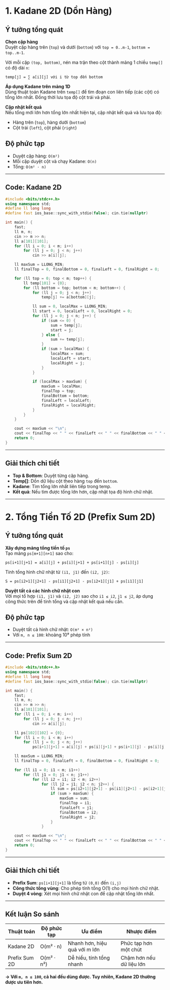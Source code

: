 
# 1. Kadane 2D (Dồn Hàng)

## Ý tưởng tổng quát

**Chọn cặp hàng**  
Duyệt cặp hàng trên (`top`) và dưới (`bottom`) với `top = 0..m-1`, `bottom = top..m-1`.

Với mỗi cặp `(top, bottom)`, nén ma trận theo cột thành mảng 1 chiều `temp[]` có độ dài `n`:

```
temp[j] = ∑ a[i][j] với i từ top đến bottom
```

**Áp dụng Kadane trên mảng 1D**  
Dùng thuật toán Kadane trên `temp[]` để tìm đoạn con liên tiếp (các cột) có tổng lớn nhất. Đồng thời lưu tọa độ cột trái và phải.

**Cập nhật kết quả**  
Nếu tổng mới lớn hơn tổng lớn nhất hiện tại, cập nhật kết quả và lưu tọa độ:

- Hàng trên (`top`), hàng dưới (`bottom`)
- Cột trái (`left`), cột phải (`right`)

## Độ phức tạp

- Duyệt cặp hàng: `O(m²)`
- Mỗi cặp duyệt cột và chạy Kadane: `O(n)`
- Tổng: `O(m² · n)`

---

## Code: Kadane 2D

```cpp
#include <bits/stdc++.h>
using namespace std;
#define ll long long
#define fast ios_base::sync_with_stdio(false); cin.tie(nullptr)

int main() {
    fast;
    ll m, n;
    cin >> m >> n;
    ll a[101][101];
    for (ll i = 0; i < m; i++)
        for (ll j = 0; j < n; j++)
            cin >> a[i][j];

    ll maxSum = LLONG_MIN;
    ll finalTop = 0, finalBottom = 0, finalLeft = 0, finalRight = 0;

    for (ll top = 0; top < m; top++) {
        ll temp[101] = {0};
        for (ll bottom = top; bottom < m; bottom++) {
            for (ll j = 0; j < n; j++)
                temp[j] += a[bottom][j];

            ll sum = 0, localMax = LLONG_MIN;
            ll start = 0, localLeft = 0, localRight = 0;
            for (ll j = 0; j < n; j++) {
                if (sum <= 0) {
                    sum = temp[j];
                    start = j;
                } else {
                    sum += temp[j];
                }
                if (sum > localMax) {
                    localMax = sum;
                    localLeft = start;
                    localRight = j;
                }
            }

            if (localMax > maxSum) {
                maxSum = localMax;
                finalTop = top;
                finalBottom = bottom;
                finalLeft = localLeft;
                finalRight = localRight;
            }
        }
    }

    cout << maxSum << "\n";
    cout << finalTop << " " << finalLeft << " " << finalBottom << " " << finalRight << "\n";
    return 0;
}
```

---

## Giải thích chi tiết

- **Top & Bottom**: Duyệt từng cặp hàng.
- **Temp[]**: Dồn dữ liệu cột theo hàng `top` đến `bottom`.
- **Kadane**: Tìm tổng lớn nhất liên tiếp trong temp.
- **Kết quả**: Nếu tìm được tổng lớn hơn, cập nhật tọa độ hình chữ nhật.

---

# 2. Tổng Tiền Tố 2D (Prefix Sum 2D)

## Ý tưởng tổng quát

**Xây dựng mảng tổng tiền tố `ps`**  
Tạo mảng `ps[m+1][n+1]` sao cho:

```
ps[i+1][j+1] = a[i][j] + ps[i][j+1] + ps[i+1][j] - ps[i][j]
```

Tính tổng hình chữ nhật từ `(i1, j1)` đến `(i2, j2)`:

```
S = ps[i2+1][j2+1] - ps[i1][j2+1] - ps[i2+1][j1] + ps[i1][j1]
```

**Duyệt tất cả các hình chữ nhật con**  
Với mọi tổ hợp `(i1, j1)` và `(i2, j2)` sao cho `i1 ≤ i2`, `j1 ≤ j2`, áp dụng công thức trên để tính tổng và cập nhật kết quả nếu cần.

## Độ phức tạp

- Duyệt tất cả hình chữ nhật: `O(m² × n²)`
- Với `m, n ≤ 100`: khoảng 10⁸ phép tính

---

## Code: Prefix Sum 2D

```cpp
#include <bits/stdc++.h>
using namespace std;
#define ll long long
#define fast ios_base::sync_with_stdio(false); cin.tie(nullptr)

int main() {
    fast;
    ll m, n;
    cin >> m >> n;
    ll a[101][101];
    for (ll i = 0; i < m; i++)
        for (ll j = 0; j < n; j++)
            cin >> a[i][j];

    ll ps[102][102] = {0};
    for (ll i = 0; i < m; i++)
        for (ll j = 0; j < n; j++)
            ps[i+1][j+1] = a[i][j] + ps[i][j+1] + ps[i+1][j] - ps[i][j];

    ll maxSum = LLONG_MIN;
    ll finalTop = 0, finalLeft = 0, finalBottom = 0, finalRight = 0;

    for (ll i1 = 0; i1 < m; i1++)
        for (ll j1 = 0; j1 < n; j1++)
            for (ll i2 = i1; i2 < m; i2++)
                for (ll j2 = j1; j2 < n; j2++) {
                    ll sum = ps[i2+1][j2+1] - ps[i1][j2+1] - ps[i2+1][j1] + ps[i1][j1];
                    if (sum > maxSum) {
                        maxSum = sum;
                        finalTop = i1;
                        finalLeft = j1;
                        finalBottom = i2;
                        finalRight = j2;
                    }
                }

    cout << maxSum << "\n";
    cout << finalTop << " " << finalLeft << " " << finalBottom << " " << finalRight << "\n";
    return 0;
}
```

---

## Giải thích chi tiết

- **Prefix Sum**: `ps[i+1][j+1]` là tổng từ `(0,0)` đến `(i,j)`
- **Công thức tổng vùng**: Cho phép tính tổng O(1) cho mọi hình chữ nhật.
- **Duyệt 4 vòng**: Xét mọi hình chữ nhật con để cập nhật tổng lớn nhất.

---

## Kết luận So sánh

| Thuật toán     | Độ phức tạp       | Ưu điểm                          | Nhược điểm                       |
|----------------|--------------------|----------------------------------|----------------------------------|
| Kadane 2D      | O(m² · n)          | Nhanh hơn, hiệu quả với m lớn    | Phức tạp hơn một chút            |
| Prefix Sum 2D  | O(m² · n²)         | Dễ hiểu, tính tổng nhanh         | Chậm hơn nếu dữ liệu lớn         |

**→ Với `m, n ≤ 100`, cả hai đều dùng được. Tuy nhiên, Kadane 2D thường được ưu tiên hơn.**
